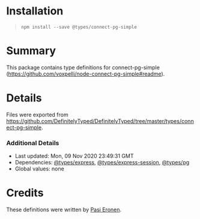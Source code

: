 # Installation
> `npm install --save @types/connect-pg-simple`

# Summary
This package contains type definitions for connect-pg-simple (https://github.com/voxpelli/node-connect-pg-simple#readme).

# Details
Files were exported from https://github.com/DefinitelyTyped/DefinitelyTyped/tree/master/types/connect-pg-simple.

### Additional Details
 * Last updated: Mon, 09 Nov 2020 23:49:31 GMT
 * Dependencies: [@types/express](https://npmjs.com/package/@types/express), [@types/express-session](https://npmjs.com/package/@types/express-session), [@types/pg](https://npmjs.com/package/@types/pg)
 * Global values: none

# Credits
These definitions were written by [Pasi Eronen](https://github.com/pasieronen).
